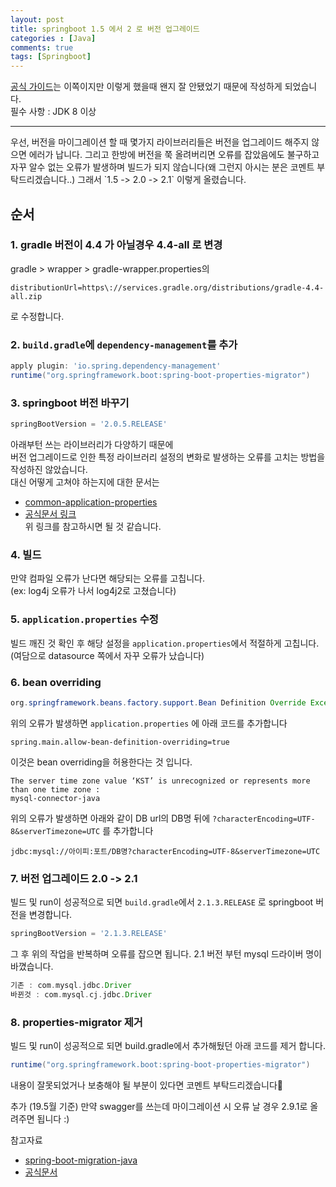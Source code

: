 ```yaml
---
layout: post
title: springboot 1.5 에서 2 로 버전 업그레이드
categories : [Java]
comments: true
tags: [Springboot]
---
```

[공식 가이드](https://github.com/spring-projects/spring-boot/wiki/Spring-Boot-2.0-Migration-Guide)는 이쪽이지만
이렇게 했을때 왠지 잘 안됐었기 때문에 작성하게 되었습니다.  
필수 사항 : JDK 8 이상  

<hr>
우선, 버전을 마이그레이션 할 때 
몇가지 라이브러리들은 버전을 업그레이드 해주지 않으면 에러가 납니다.  
그리고 한방에 버전을 쭉 올려버리면 오류를 잡았음에도 불구하고 자꾸 알수 없는 오류가 발생하며 빌드가 되지 않습니다(왜 그런지 아시는 분은 코멘트 부탁드리겠습니다..)  
그래서 `1.5 -> 2.0 -> 2.1` 이렇게 올렸습니다.

## 순서
### 1. gradle 버전이 4.4 가 아닐경우 4.4-all 로 변경
gradle > wrapper > gradle-wrapper.properties의
```
distributionUrl=https\://services.gradle.org/distributions/gradle-4.4-all.zip
```
로 수정합니다.

### 2. `build.gradle`에 `dependency-management`를 추가
```gradle
apply plugin: 'io.spring.dependency-management'
runtime("org.springframework.boot:spring-boot-properties-migrator")
```
### 3. springboot 버전 바꾸기 
```gradle
springBootVersion = '2.0.5.RELEASE'
```
아래부턴 쓰는 라이브러리가 다양하기 때문에  
버전 업그레이드로 인한 특정 라이브러리 설정의 변화로 발생하는 오류를 고치는 방법을 작성하진 않았습니다.  
대신 어떻게 고쳐야 하는지에 대한 문서는
* [common-application-properties](https://docs.spring.io/spring-boot/docs/current/reference/html/common-application-properties.html)
* [공식문서 링크](https://github.com/spring-projects/spring-boot/wiki/Spring-Boot-2.0-Migration-Guide#servlet-specific-server-properties)  
위 링크를 참고하시면 될 것 같습니다.

### 4. 빌드
만약 컴파일 오류가 난다면 해당되는 오류를 고칩니다.  
(ex: log4j 오류가 나서 log4j2로 고쳤습니다)

### 5. `application.properties` 수정
빌드 깨진 것 확인 후 해당 설정을 `application.properties`에서 적절하게 고칩니다.  
(여담으로 datasource 쪽에서 자꾸 오류가 났습니다)

### 6. bean overriding
```java
org.springframework.beans.factory.support.Bean Definition Override Exception
``` 
위의 오류가 발생하면
 `application.properties` 에 아래 코드를 추가합니다
```
spring.main.allow-bean-definition-overriding=true
```
이것은 bean overriding을 허용한다는 것 입니다.

```
The server time zone value ‘KST’ is unrecognized or represents more than one time zone :   
mysql-connector-java
```
위의 오류가 발생하면 아래와 같이 DB url의 DB명 뒤에 `?characterEncoding=UTF-8&serverTimezone=UTC` 를 추가합니다
```
jdbc:mysql://아이피:포트/DB명?characterEncoding=UTF-8&serverTimezone=UTC
```

### 7. 버전 업그레이드 2.0 -> 2.1
빌드 및 run이 성공적으로 되면 `build.gradle`에서  `2.1.3.RELEASE` 로 springboot 버전을 변경합니다.
```gradle
springBootVersion = '2.1.3.RELEASE'
```
그 후 위의 작업을 반복하며 오류를 잡으면 됩니다.
2.1 버전 부턴 mysql 드라이버 명이 바꼈습니다.
```gradle
기존 : com.mysql.jdbc.Driver
바뀐것 : com.mysql.cj.jdbc.Driver
```
### 8. properties-migrator 제거
빌드 및 run이 성공적으로 되면 build.gradle에서 추가해뒀던 아래 코드를 제거 합니다.
```gradle
runtime("org.springframework.boot:spring-boot-properties-migrator")
```

내용이 잘못되었거나 보충해야 될 부분이 있다면 코멘트 부탁드리겠습니다🙏

추가
(19.5월 기준) 만약 swagger를 쓰는데 마이그레이션 시 오류 날 경우 2.9.1로 올려주면 됩니다 :)

참고자료
* [spring-boot-migration-java](https://altkomsoftware.pl/en/blog/spring-boot-migration-java/)
* [공식문서](https://github.com/spring-projects/spring-boot/wiki/Spring-Boot-2.0-Migration-Guide#servlet-specific-server-properties)